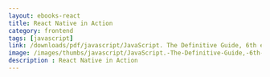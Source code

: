 ```yaml
---
layout: ebooks-react
title: React Native in Action 
category: frontend
tags: [javascript]
link: /downloads/pdf/javascript/JavaScript. The Definitive Guide, 6th ed. - [Flanagan].pdf 
image: /images/thumbs/javascript/JavaScript.-The-Definitive-Guide,-6th-ed.---[Flanagan]-min.png
description : React Native in Action 
---
```












